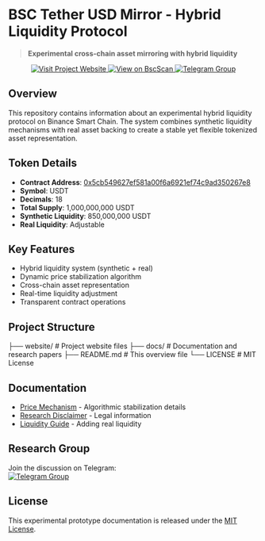 # BSC Tether USD Mirror - Hybrid Liquidity Protocol

> **Experimental cross-chain asset mirroring with hybrid liquidity**

<div align="center">
  <a href="https://remember711.github.io/BSC-Tether-USD-Mirror/website/">
    <img src="https://img.shields.io/badge/Visit-Project_Website-2ecc71?style=for-the-badge&logo=github" alt="Visit Project Website">
  </a>
  <a href="https://bscscan.com/token/0x5cb549627ef581a00f6a6921ef74c9ad350267e8">
    <img src="https://img.shields.io/badge/View-BscScan-ffc107?style=for-the-badge&logo=binance" alt="View on BscScan">
  </a>
  <a href="https://t.me/bsc_research_group">
    <img src="https://img.shields.io/badge/Join-Telegram_Group-0088cc?style=for-the-badge&logo=telegram" alt="Telegram Group">
  </a>
</div>

## Overview

This repository contains information about an experimental hybrid liquidity protocol on Binance Smart Chain. The system combines synthetic liquidity mechanisms with real asset backing to create a stable yet flexible tokenized asset representation.

## Token Details

- **Contract Address**: [0x5cb549627ef581a00f6a6921ef74c9ad350267e8](https://bscscan.com/token/0x5cb549627ef581a00f6a6921ef74c9ad350267e8)
- **Symbol**: USDT
- **Decimals**: 18
- **Total Supply**: 1,000,000,000 USDT
- **Synthetic Liquidity**: 850,000,000 USDT
- **Real Liquidity**: Adjustable

## Key Features

- Hybrid liquidity system (synthetic + real)
- Dynamic price stabilization algorithm
- Cross-chain asset representation
- Real-time liquidity adjustment
- Transparent contract operations

## Project Structure
├── website/ # Project website files
├── docs/ # Documentation and research papers
├── README.md # This overview file
└── LICENSE # MIT License


## Documentation

- [Price Mechanism](docs/PRICE_MECHANISM.md) - Algorithmic stabilization details
- [Research Disclaimer](docs/DISCLAIMER.md) - Legal information
- [Liquidity Guide](docs/LIQUIDITY_GUIDE.md) - Adding real liquidity

## Research Group

Join the discussion on Telegram:  
[![Telegram Group](https://img.shields.io/badge/Telegram-Research_Group-blue.svg?logo=telegram)](https://t.me/bsc_research_group)

## License

This experimental prototype documentation is released under the [MIT License](LICENSE).





